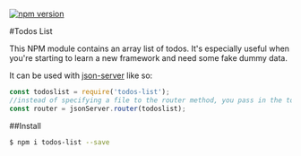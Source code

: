 [![npm version](https://badge.fury.io/js/todos-list.svg)](https://badge.fury.io/js/todos-list)

#Todos List

This NPM module contains an array list of todos. It's especially useful when you're starting to learn a new framework and need some fake dummy data. 

It can be used with [json-server](https://github.com/typicode/json-server) like so:

```js
const todoslist = require('todos-list');
//instead of specifying a file to the router method, you pass in the todos-list module
const router = jsonServer.router(todoslist);
```

##Install
```bash
$ npm i todos-list --save
```
